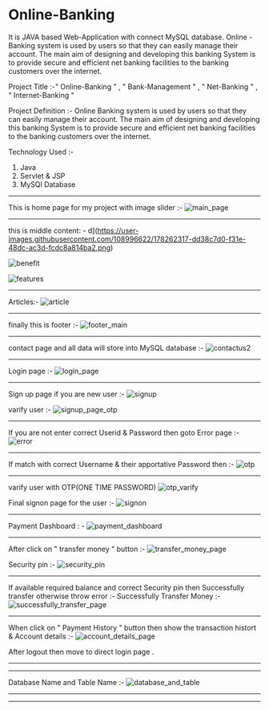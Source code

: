 
# Online-Banking
It is JAVA based Web-Application with connect MySQL database. Online - Banking system is used by users so that they can easily manage their account. The main aim of designing and developing this banking System is to provide secure and efficient net banking facilities to the banking customers over the internet.


Project Title :-" Online-Banking " , " Bank-Management " , " Net-Banking " , " Internet-Banking "


Project Definition :- Online Banking system is used by users so that they can easily manage their account. The main aim of designing and developing this banking System is to provide secure and efficient net banking facilities to the banking customers over the internet.


Technology Used :-

1. Java
2. Servlet & JSP
3. MySQl Database

-------------------------------------------------------------------------------------------------------------------------------------------------------------

This is home page for my project with image slider :- 
![main_page](https://user-images.githubusercontent.com/108996622/178261101-c3c7a8ce-a2bd-41f9-816d-beca2ab9eb67.png)

-------------------------------------------------------------------------------------------------------------------------------------------------------------

this is middle content: - 
d](https://user-images.githubusercontent.com/108996622/178262317-dd38c7d0-f31e-48dc-ac3d-fcdc8a814ba2.png)

![benefit](https://user-images.githubusercontent.com/108996622/178262759-2201cc70-6a99-4974-9cb9-111205a44725.png)

![features](https://user-images.githubusercontent.com/108996622/178261944-a5b11075-44e8-46e7-92e1-a5b96160a035.png)

-------------------------------------------------------------------------------------------------------------------------------------------------------------

Articles:-
![article](https://user-images.githubusercontent.com/108996622/178262857-5934f899-f07b-4890-894e-9c33f6619164.png)

-------------------------------------------------------------------------------------------------------------------------------------------------------------

finally this is footer :- 
![footer_main](https://user-images.githubusercontent.com/108996622/178262883-d863bdbf-bdc4-450d-bbd3-f38feb30c5cb.png)

-------------------------------------------------------------------------------------------------------------------------------------------------------------

contact page and all data will store into MySQL database :-
![contactus2](https://user-images.githubusercontent.com/108996622/178263193-6e1f0795-38dc-4682-86e1-42754d0c68d7.png)

-------------------------------------------------------------------------------------------------------------------------------------------------------------

Login page :- 
![login_page](https://user-images.githubusercontent.com/108996622/178263315-f9ab2714-f01f-43a0-8ba4-5061d371a1a1.png)

-------------------------------------------------------------------------------------------------------------------------------------------------------------

Sign up page if you are new user :-
![signup](https://user-images.githubusercontent.com/108996622/178263404-d736ce22-b074-432f-986e-50e3972f7b50.png)

varify user :- 
![signup_page_otp](https://user-images.githubusercontent.com/108996622/178271566-90bc32f5-abe3-470b-8ef4-43ddfb5f2969.png)

-------------------------------------------------------------------------------------------------------------------------------------------------------------

If you are not enter correct Userid & Password then goto Error page :-
![error](https://user-images.githubusercontent.com/108996622/178271071-36d3fd72-f3d5-447a-96d4-7df3acd3eb25.png)

-------------------------------------------------------------------------------------------------------------------------------------------------------------

If match with correct Username & their apportative Password then :-
![otp](https://user-images.githubusercontent.com/108996622/178272043-a01ca5f1-9f66-474f-ae1f-3a72b06f2d15.png)

-------------------------------------------------------------------------------------------------------------------------------------------------------------

varify user with OTP(ONE TIME PASSWORD)
![otp_varify](https://user-images.githubusercontent.com/108996622/178272141-4250a9df-f2b0-4217-9017-282153bce043.png)


Final signon page for the user :- 
![signon](https://user-images.githubusercontent.com/108996622/178273082-08664aa3-7c49-4e30-849a-bacd0482827d.png)

-------------------------------------------------------------------------------------------------------------------------------------------------------------

Payment Dashboard : -
![payment_dashboard](https://user-images.githubusercontent.com/108996622/178273178-227aafd2-96d9-4086-afac-5e1856bdd9d6.png)

-------------------------------------------------------------------------------------------------------------------------------------------------------------

After click on " transfer money " button :-
![transfer_money_page](https://user-images.githubusercontent.com/108996622/178273299-07db3fd8-148d-4ded-9958-714ca80715bb.png)


Security pin :- 
![security_pin](https://user-images.githubusercontent.com/108996622/178273369-fdf7a8d8-dd0f-40d5-9661-2c9e95cb8a45.png)

-------------------------------------------------------------------------------------------------------------------------------------------------------------

If available required balance and correct Security pin then Successfully transfer otherwise throw error :-
Successfully Transfer Money :- 
![successfully_transfer_page](https://user-images.githubusercontent.com/108996622/178273958-9ec1a9e7-344f-47db-b29a-d06bf210a173.png)

-------------------------------------------------------------------------------------------------------------------------------------------------------------

When click on  " Payment History " button then show the transaction histort & Account details  :- 
![account_details_page](https://user-images.githubusercontent.com/108996622/178274345-0a463d62-d6fb-497d-acb5-8cd950134401.png)

After logout then move to direct login page .

-------------------------------------------------------------------------------------------------------------------------------------------------------------
-------------------------------------------------------------------------------------------------------------------------------------------------------------

Database Name and Table Name :- 
![database_and_table](https://user-images.githubusercontent.com/108996622/178274598-b7848f00-b2d7-4290-af88-e0a89338c9eb.png)

-------------------------------------------------------------------------------------------------------------------------------------------------------------
-------------------------------------------------------------------------------------------------------------------------------------------------------------


